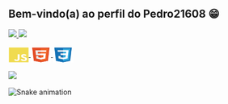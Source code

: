 ## Bem-vindo(a) ao perfil do Pedro21608 😁

 <div>
   <a href="https://github.com/Pedro21608">
   <img height="180em" src="https://github-readme-stats.vercel.app/api?username=Pedro21608&show_icons=true&theme=onedark&include_all_commits=true&count_private=true"/>
   <img height="180em" src="https://github-readme-stats.vercel.app/api/top-langs/?username=Pedro21608&layout=compact&langs_count=6&theme=onedark"/>

</div>
<div style="display: inline_block"><br>
  <img align="center" alt="Js" height="30" width="40" src="https://raw.githubusercontent.com/devicons/devicon/master/icons/javascript/javascript-plain.svg">
  <img align="center" alt="HTML" height="30" width="40" src="https://raw.githubusercontent.com/devicons/devicon/master/icons/html5/html5-original.svg">
  <img align="center" alt="CSS" height="30" width="40" src="https://raw.githubusercontent.com/devicons/devicon/master/icons/css3/css3-original.svg">
</div>
 
 <br>
 
 <div>
 <a href="
 https://www.youtube.com/channel/UCOnhDIh8KJj0MlmXvbOI06g" target="_blank"><img src="https://img.shields.io/badge/YouTube-FF0000?style=for-the-badge&logo=youtube&logoColor=white" target="_blank"></a>
 
  ![Snake animation](https://github.com/Pedro21608/Pedro21608/blob/output/github-contribution-grid-snake.svg)

</div>
